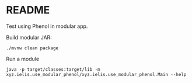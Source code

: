 # README

Test using Phenol in modular app.

Build modular JAR:

```shell
./mvnw clean package
```

Run a module
```shell
java -p target/classes:target/lib -m xyz.ielis.use_modular_phenol/xyz.ielis.use_modular_phenol.Main --help

```